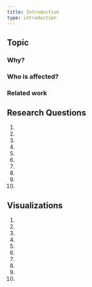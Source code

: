 ```yaml
---
title: Introduction
type: introduction
---
```


## Topic



### Why?



### Who is affected?



### Related work



## Research Questions

1. 
2. 
3. 
4. 
5. 
6. 
7. 
8. 
9. 
10. 

## Visualizations

1. 
2. 
3. 
4. 
5. 
6. 
7. 
8. 
9. 
10. 
